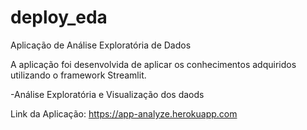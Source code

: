 # deploy_eda
Aplicação de Análise Exploratória de Dados

A aplicação foi desenvolvida de aplicar os conhecimentos adquiridos utilizando o framework Streamlit. 

-Análise Exploratória e Visualização dos daods 

Link da Aplicação: https://app-analyze.herokuapp.com


